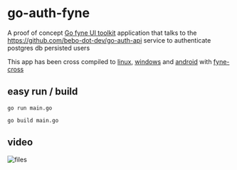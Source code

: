 # go-auth-fyne

A proof of concept [Go fyne UI toolkit](https://developer.fyne.io/) application that talks to the https://github.com/bebo-dot-dev/go-auth-api service to authenticate postgres db persisted users

This app has been cross compiled to [linux](https://github.com/bebo-dot-dev/go-auth-fyne/tree/main/linux-amd64), [windows](https://github.com/bebo-dot-dev/go-auth-fyne/tree/main/windows-amd64) and [android](https://github.com/bebo-dot-dev/go-auth-fyne/tree/main/android) with [fyne-cross](https://github.com/fyne-io/fyne-cross)

## easy run / build
`go run main.go`

`go build main.go`

## video
![files](./android/20210727_195444.gif)